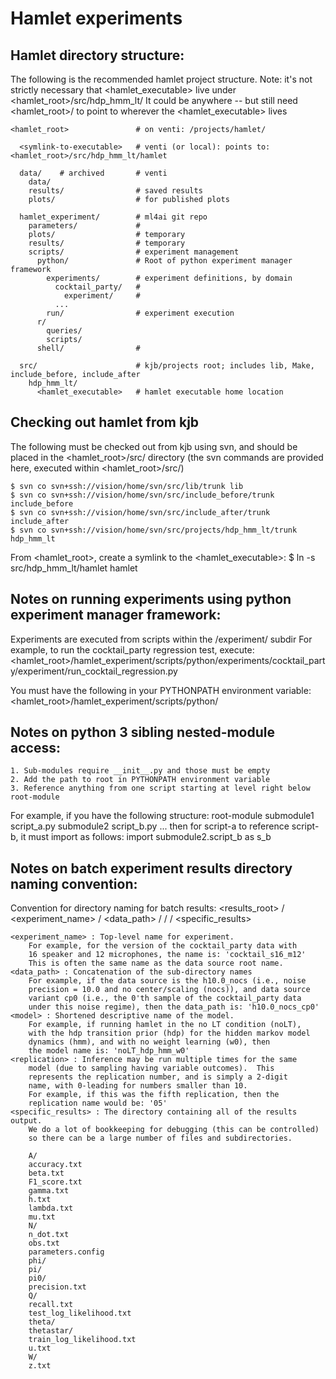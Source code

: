 # Hamlet experiments

## Hamlet directory structure:

The following is the recommended hamlet project structure.
Note: it's not strictly necessary that <hamlet_executable> live under
    <hamlet_root>/src/hdp_hmm_lt/
It could be anywhere -- but still need <hamlet_root>/<symlink-to-executable>
to point to wherever the <hamlet_executable> lives

    <hamlet_root>               # on venti: /projects/hamlet/

      <symlink-to-executable>   # venti (or local): points to: <hamlet_root>/src/hdp_hmm_lt/hamlet

      data/    # archived       # venti
        data/
        results/                # saved results
        plots/                  # for published plots

      hamlet_experiment/        # ml4ai git repo
        parameters/             #
        plots/                  # temporary
        results/                # temporary
        scripts/                # experiment management
          python/               # Root of python experiment manager framework
            experiments/        # experiment definitions, by domain
              cocktail_party/   #
                experiment/     #
              ...
            run/                # experiment execution
          r/
            queries/
            scripts/
          shell/                #

      src/                      # kjb/projects root; includes lib, Make, include_before, include_after
        hdp_hmm_lt/
          <hamlet_executable>   # hamlet executable home location


## Checking out hamlet from kjb

The following must be checked out from kjb using svn, and should
be placed in the <hamlet_root>/src/ directory
(the svn commands are provided here, executed within <hamlet_root>/src/)

```$ svn co svn+ssh://vision/home/svn/src/Make/trunk Make
$ svn co svn+ssh://vision/home/svn/src/lib/trunk lib
$ svn co svn+ssh://vision/home/svn/src/include_before/trunk include_before
$ svn co svn+ssh://vision/home/svn/src/include_after/trunk include_after
$ svn co svn+ssh://vision/home/svn/src/projects/hdp_hmm_lt/trunk hdp_hmm_lt
```

From <hamlet_root>, create a symlink to the <hamlet_executable>:
$ ln -s src/hdp_hmm_lt/hamlet hamlet


## Notes on running experiments using python experiment manager framework:

Experiments are executed from scripts within the <domain>/experiment/ subdir
For example, to run the cocktail_party regression test, execute:
    <hamlet_root>/hamlet_experiment/scripts/python/experiments/cocktail_party/experiment/run_cocktail_regression.py

You must have the following in your PYTHONPATH environment variable:
    <hamlet_root>/hamlet_experiment/scripts/python/


## Notes on python 3 sibling nested-module access:
    1. Sub-modules require __init__.py and those must be empty
    2. Add the path to root in PYTHONPATH environment variable
    3. Reference anything from one script starting at level right below root-module

For example, if you have the following structure:
    root-module
        submodule1
            script_a.py
        submodule2
            script_b.py
... then for script-a to reference script-b, it must import as follows:
    import submodule2.script_b as s_b


## Notes on batch experiment results directory naming convention:

Convention for directory naming for batch results:
    <results_root> / <experiment_name> / <data_path> / <model> / <replication> / <specific_results>

    <experiment_name> : Top-level name for experiment.
        For example, for the version of the cocktail_party data with
        16 speaker and 12 microphones, the name is: 'cocktail_s16_m12'
        This is often the same name as the data source root name.
    <data_path> : Concatenation of the sub-directory names
        For example, if the data source is the h10.0_nocs (i.e., noise
        precision = 10.0 and no center/scaling (nocs)), and data source
        variant cp0 (i.e., the 0'th sample of the cocktail_party data
        under this noise regime), then the data_path is: 'h10.0_nocs_cp0'
    <model> : Shortened descriptive name of the model.
        For example, if running hamlet in the no LT condition (noLT),
        with the hdp transition prior (hdp) for the hidden markov model
        dynamics (hmm), and with no weight learning (w0), then
        the model name is: 'noLT_hdp_hmm_w0'
    <replication> : Inference may be run multiple times for the same
        model (due to sampling having variable outcomes).  This
        represents the replication number, and is simply a 2-digit
        name, with 0-leading for numbers smaller than 10.
        For example, if this was the fifth replication, then the
        replication name would be: '05'
    <specific_results> : The directory containing all of the results output.
        We do a lot of bookkeeping for debugging (this can be controlled)
        so there can be a large number of files and subdirectories.

        A/
        accuracy.txt
        beta.txt
        F1_score.txt
        gamma.txt
        h.txt
        lambda.txt
        mu.txt
        N/
        n_dot.txt
        obs.txt
        parameters.config
        phi/
        pi/
        pi0/
        precision.txt
        Q/
        recall.txt
        test_log_likelihood.txt
        theta/
        thetastar/
        train_log_likelihood.txt
        u.txt
        W/
        z.txt

